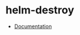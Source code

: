 # helm-destroy

- [Documentation](https://github.com/bakdata/ci-templates/tree/main/docs/actions/helm-destroy)
